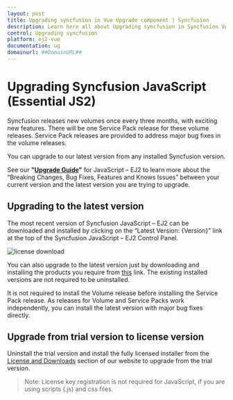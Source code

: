 ```yaml
---
layout: post
title: Upgrading syncfusion in Vue Upgrade component | Syncfusion
description: Learn here all about Upgrading syncfusion in Syncfusion Vue Upgrade component of Syncfusion Essential JS 2 and more.
control: Upgrading syncfusion 
platform: ej2-vue
documentation: ug
domainurl: ##DomainURL##
---
```


# Upgrading Syncfusion JavaScript (Essential JS2)

Syncfusion releases new volumes once every three months, with exciting new features. There will be one Service Pack release for these volume releases. Service Pack releases are provided to address major bug fixes in the volume releases.

You can upgrade to our latest version from any installed Syncfusion version.

See our **"[Upgrade Guide](https://help.syncfusion.com/upgrade-guide/vue-ui-components)"** for JavaScript – EJ2 to learn more about the “Breaking Changes, Bug Fixes, Features and Knows Issues” between your current version and the latest version you are trying to upgrade.

## Upgrading to the latest version

The most recent version of Syncfusion JavaScript – EJ2 can be downloaded and installed by clicking on the “Latest Version: {Version}” link at the top of the Syncfusion JavaScript – EJ2 Control Panel.

![license download](images/upgrade3.png)

You can also upgrade to the latest version just by downloading and installing the products you require from [this](https://www.syncfusion.com/account/downloads ) link. The existing installed versions are not required to be uninstalled.

It is not required to install the Volume release before installing the Service Pack release. As releases for Volume and Service Packs work independently, you can install the latest version with major bug fixes directly.

## Upgrade from trial version to license version

Uninstall the trial version and install the fully licensed installer from the [License and Downloads](https://www.syncfusion.com/account/downloads ) section of our website to upgrade from the trial version.

>Note: License key registration is not required for JavaScript, if you are using scripts (.js) and css files.